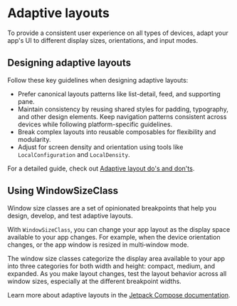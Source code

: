# Adaptive layouts

To provide a consistent user experience on all types of devices, adapt your app's UI to different display sizes, orientations, 
and input modes.

## Designing adaptive layouts

Follow these key guidelines when designing adaptive layouts:

* Prefer canonical layouts patterns like list-detail, feed, and supporting pane.
* Maintain consistency by reusing shared styles for padding, typography, and other design elements. Keep navigation patterns 
consistent across devices while following platform-specific guidelines.
* Break complex layouts into reusable composables for flexibility and modularity.
* Adjust for screen density and orientation using tools like `LocalConfiguration` and `LocalDensity`.

For a detailed guide, check out [Adaptive layout do's and don'ts](https://developer.android.com/develop/ui/compose/layouts/adaptive/adaptive-dos-and-donts).

## Using WindowSizeClass

Window size classes are a set of opinionated breakpoints that help you design, develop, and test adaptive layouts.

With `WindowSizeClass`, you can change your app layout as the display space available to your app changes. For example,
when the device orientation changes, or the app window is resized in multi‑window mode.

The window size classes categorize the display area available to your app into three categories for both width and height:
compact, medium, and expanded. As you make layout changes, test the layout behavior across all window sizes, 
especially at the different breakpoint widths.

Learn more about adaptive layouts in the [Jetpack Compose documentation](https://developer.android.com/develop/ui/compose/layouts/adaptive).

<!--- waiting for a new plugin
## Previewing layouts

We have three different @Preview:

* Android-specific, for `androidMain`, from Android Studio.
* Separate desktop annotation plugin with our own implementation (only for desktop source set) + uiTooling plugin.
* Common annotation, also supported in Android Studio, works for Android only but from common code.
-->